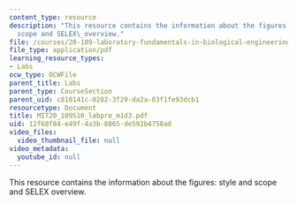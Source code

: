 ```yaml
---
content_type: resource
description: "This resource contains the information about the figures:\_style\_and\_\
  scope and SELEX\_overview."
file: /courses/20-109-laboratory-fundamentals-in-biological-engineering-spring-2010/12f68f84e49f4a3b8865de592b4758ad_MIT20_109S10_labpre_m1d3.pdf
file_type: application/pdf
learning_resource_types:
- Labs
ocw_type: OCWFile
parent_title: Labs
parent_type: CourseSection
parent_uid: c810141c-0282-3f29-da2a-83f1fe93dcb1
resourcetype: Document
title: MIT20_109S10_labpre_m1d3.pdf
uid: 12f68f84-e49f-4a3b-8865-de592b4758ad
video_files:
  video_thumbnail_file: null
video_metadata:
  youtube_id: null
---
```

This resource contains the information about the figures: style and scope and SELEX overview.